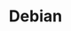 ---
blog: https://bits.debian.org/
codehost: https://github.com/Debian
font:
  myfonts: https://www.myfonts.com/fonts/berthold/laudatio-pro/med-cnd/
  name: Laudatio Pro Condensed Medium
images:
- debian-ar21.svg
- debian-icon.svg
logohandle: debian
sort: debian
tags:
- operating_system
- linux
title: Debian
twitter: https://x.com/debian
website: https://www.debian.org/
wikipedia: https://en.wikipedia.org/wiki/Debian
---